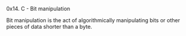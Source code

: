 0x14. C - Bit manipulation

Bit manipulation is the act of algorithmically manipulating bits or other pieces of data shorter than a byte.
